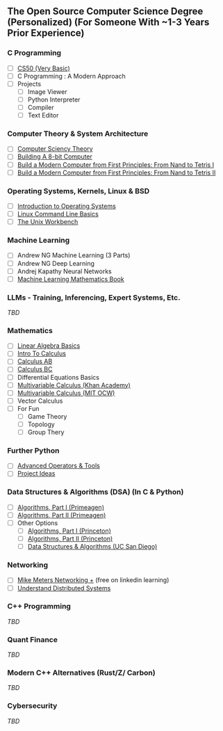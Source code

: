 ## The Open Source Computer Science Degree (Personalized) (For Someone With ~1-3 Years Prior Experience)

### C Programming
- [ ] [CS50 (Very Basic)](https://www.edx.org/course/cs50s-introduction-computer-science-harvardx-cs50x)
- [ ] C Programming : A Modern Approach
- [ ] Projects
  - [ ] Image Viewer
  - [ ] Python Interpreter
  - [ ] Compiler
  - [ ] Text Editor

### Computer Theory & System Architecture 
- [ ] [Computer Sciency Theory](https://www.youtube.com/watch?v=tpIctyqH29Q&list=PL8dPuuaLjXtNlUrzyH5r6jN9ulIgZBpdo)
- [ ] [Building A 8-bit Computer](https://www.youtube.com/watch?v=HyznrdDSSGM&list=PLowKtXNTBypGqImE405J2565dvjafglHU)
- [ ] [Build a Modern Computer from First Principles: From Nand to Tetris I](https://imp.i384100.net/6b13dV)
- [ ] [Build a Modern Computer from First Principles: From Nand to Tetris II](https://imp.i384100.net/dovNVq)

### Operating Systems, Kernels, Linux & BSD
- [ ] [Introduction to Operating Systems](https://imp.i115008.net/introduction-to-operating-systems)
- [ ] [Linux Command Line Basics](https://imp.i115008.net/linux-command-line-basics)
- [ ] [The Unix Workbench](https://imp.i384100.net/QOXZ4P)

### Machine Learning
 - [ ] Andrew NG Machine Learning (3 Parts)
 - [ ] Andrew NG Deep Learning 
 - [ ] Andrej Kapathy Neural Networks
 - [ ] [Machine Learning Mathematics Book](https://mml-book.github.io/)

### LLMs - Training, Inferencing, Expert Systems, Etc.
*TBD*

### Mathematics
 - [ ] [Linear Algebra Basics](https://www.3blue1brown.com/topics/linear-algebra)
 - [ ] [Intro To Calculus](https://www.3blue1brown.com/topics/calculus)
 - [ ] [Calculus AB](https://www.khanacademy.org/math/ap-calculus-ab)
 - [ ] [Calculus BC](https://www.khanacademy.org/math/ap-calculus-bc)
 - [ ] Differential Equations Basics
 - [ ] [Multivariable Calculus (Khan Academy)](https://www.khanacademy.org/math/multivariable-calculus)
 - [ ] [Multivariable Calculus (MIT OCW)](https://ocw.mit.edu/courses/18-02sc-multivariable-calculus-fall-2010/)
 - [ ] Vector Calculus
 - [ ] For Fun
   - [ ] Game Theory
   - [ ] Topology
   - [ ] Group Thery

### Further Python
 - [ ] [Advanced Operators & Tools](https://www.geeksforgeeks.org/advanced-python-tutorials/)
 - [ ] [Project Ideas](https://realpython.com/intermediate-python/)

### Data Structures & Algorithms (DSA) (In C & Python)
- [ ] [Algorithms, Part I (Primeagen)]([https://imp.i384100.net/DVm9eo](https://frontendmasters.com/courses/algorithms/))
- [ ] [Algorithms, Part II (Primeagen)](https://frontendmasters.com/courses/advanced-algorithms/)
- [ ] Other Options
  - [ ] [Algorithms, Part I (Princeton)](https://www.coursera.org/learn/algorithms-part1)
  - [ ] [Algorithms, Part II (Princeton)](https://www.coursera.org/learn/algorithms-part2)
  - [ ] [Data Structures & Algorithms (UC San Diego)](https://www.coursera.org/specializations/data-structures-algorithms)

### Networking
 - [ ] [Mike Meters Networking +](https://www.udemy.com/course/comptia-networkplus-certification/?couponCode=LETSLEARNNOWPP) (free on linkedin learning)
 - [ ] [Understand Distributed Systems](https://www.amazon.com/gp/product/1838430202/ref=as_li_qf_asin_il_tl?ie=UTF8&tag=utsavized0d-20&creative=9325&linkCode=as2&creativeASIN=1838430202&linkId=8f3007bbed9b958980492f5c0bb1105f)

### C++ Programming
*TBD*

### Quant Finance
*TBD*

### Modern C++ Alternatives (Rust/Z/ Carbon)
*TBD*

### Cybersecurity
*TBD*

